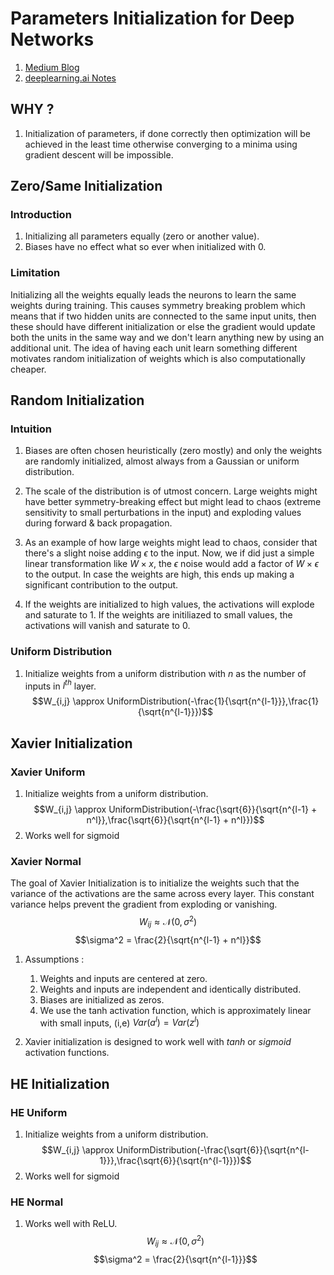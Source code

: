 # Parameters Initialization for Deep Networks

1. [Medium Blog](https://medium.com/inveterate-learner/deep-learning-book-chapter-8-optimization-for-training-deep-models-part-ii-438fb4f6d135)
1. [deeplearning.ai Notes](https://rawgit.com/danielkunin/Deeplearning-Visualizations/master/initialization/index.html)

## WHY ?

1.  Initialization of parameters, if done correctly then optimization will be achieved in the least time otherwise converging to a minima using gradient descent will be impossible.

## Zero/Same Initialization

### Introduction

1. Initializing all parameters equally (zero or another value).
1.  Biases have no effect what so ever when initialized with $0$.

### Limitation

Initializing all the weights equally leads the neurons to learn the same weights during training. This causes symmetry breaking problem which means that if two hidden units are connected to the same input units, then these should have different initialization or else the gradient would update both the units in the same way and we don't learn anything new by using an additional unit. The idea of having each unit learn something different motivates random initialization of weights which is also computationally cheaper.

## Random Initialization

### Intuition

1. Biases are often chosen heuristically (zero mostly) and only the weights are randomly initialized, almost always from a Gaussian or uniform distribution. 

1. The scale of the distribution is of utmost concern. Large weights might have better symmetry-breaking effect but might lead to chaos (extreme sensitivity to small perturbations in the input) and exploding values during forward & back propagation. 

1. As an example of how large weights might lead to chaos, consider that there's a slight noise adding $\epsilon$ to the input. Now, we if did just a simple linear transformation like $W \times x$, the $\epsilon$ noise would add a factor of $W \times \epsilon$ to the output. In case the weights are high, this ends up making a significant contribution to the output.

1. If the weights are initialized to high values, the activations will explode and saturate to $1$. If the weights are initiliazed to small values, the activations will vanish and saturate to $0$. 


### Uniform Distribution

1.  Initialize weights from a uniform distribution with $n$ as the number of inputs in $l^{th}$ layer. 
    $$W_{i,j} \approx UniformDistribution(-\frac{1}{\sqrt{n^{l-1}}},\frac{1}{\sqrt{n^{l-1}}})$$


## Xavier Initialization

### Xavier Uniform

1.  Initialize weights from a uniform distribution. 
    $$W_{i,j} \approx UniformDistribution(-\frac{\sqrt{6}}{\sqrt{n^{l-1} + n^l}},\frac{\sqrt{6}}{\sqrt{n^{l-1} + n^l}})$$
1. Works well for sigmoid


### Xavier Normal

The goal of Xavier Initialization is to initialize the weights such that the variance of the activations are the same across every layer. This constant variance helps prevent the gradient from exploding or vanishing.
$$W_{ij} \approx  \mathcal{N}(0, \sigma^2)$$
$$\sigma^2 = \frac{2}{\sqrt{n^{l-1} + n^l}}$$
1. Assumptions : 

    1. Weights and inputs are centered at zero.
    1. Weights and inputs are independent and identically distributed.
    1. Biases are initialized as zeros.
    1. We use the tanh activation function, which is approximately linear with small inputs, (i,e) $Var(a^l) = Var(z^l)$

1. Xavier initialization is designed to work well with $tanh$ or $sigmoid$ activation functions.


## HE Initialization
### HE Uniform

1.  Initialize weights from a uniform distribution. 
    $$W_{i,j} \approx UniformDistribution(-\frac{\sqrt{6}}{\sqrt{n^{l-1}}},\frac{\sqrt{6}}{\sqrt{n^{l-1}}})$$
1. Works well for sigmoid


### HE Normal

1. Works well with ReLU.
$$W_{ij} \approx  \mathcal{N}(0, \sigma^2)$$
$$\sigma^2 = \frac{2}{\sqrt{n^{l-1}}}$$